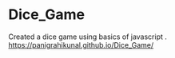 # Dice_Game
Created a dice game using basics of javascript .
https://panigrahikunal.github.io/Dice_Game/

